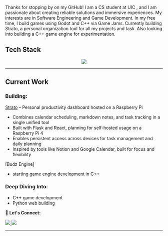 Thanks for stopping by on my GitHub! I am a CS student at UIC , and I am passionate about creating reliable solutions and immersive experiences. My interests are in Software Engineering and Game Development. In my free time, I build games using Godot and C++ via Game Jams. Currently building Strato, a personal organization tool for all my projects and task. Also looking into building a C++ game engine for experimentation. 

## Tech Stack  
<p align="center">
  <img src="https://skillicons.dev/icons?i=cpp,c,python,java,unity,unreal,godot,linux,git,github,docker,arduino,bitbucket,cmake,flask," />
</p>

---

## **Current Work**

### **Building:**

[Strato](https://github.com/budzskl/strato) – Personal productivity dashboard hosted on a Raspberry Pi  
- Combines calendar scheduling, markdown notes, and task tracking in a single unified tool  
- Built with Flask and React, planning for self-hosted usage on a Raspberry Pi 4  
- Enables persistent access across devices for task management and daily planning  
- Inspired by tools like Notion and Google Calendar, built for focus and flexibility

[Budz Engine]
- starting game engine development in C++


### **Deep Diving Into:**
- C++ game development
- Python web building

🤝 **Let's Connect:**

<a href="https://www.linkedin.com/in/dawid-budz/" target="_blank">
  <img src="https://img.shields.io/badge/LinkedIn-0077B5?style=for-the-badge&logo=linkedin&logoColor=white" />
</a>
<a href="mailto:dawidbudz01@gmail.com">
  <img src="https://img.shields.io/badge/Email-D14836?style=for-the-badge&logo=gmail&logoColor=white" />
</a>

---
